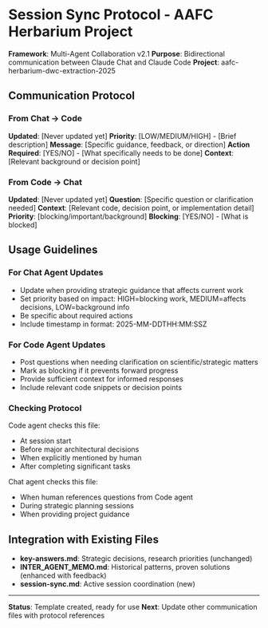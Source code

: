 # Session Sync Protocol - AAFC Herbarium Project

**Framework**: Multi-Agent Collaboration v2.1
**Purpose**: Bidirectional communication between Claude Chat and Claude Code
**Project**: aafc-herbarium-dwc-extraction-2025

## Communication Protocol

### From Chat → Code
**Updated**: [Never updated yet]
**Priority**: [LOW/MEDIUM/HIGH] - [Brief description]
**Message**: [Specific guidance, feedback, or direction]
**Action Required**: [YES/NO] - [What specifically needs to be done]
**Context**: [Relevant background or decision point]

### From Code → Chat
**Updated**: [Never updated yet]
**Question**: [Specific question or clarification needed]
**Context**: [Relevant code, decision point, or implementation detail]
**Priority**: [blocking/important/background]
**Blocking**: [YES/NO] - [What is blocked]

## Usage Guidelines

### For Chat Agent Updates
- Update when providing strategic guidance that affects current work
- Set priority based on impact: HIGH=blocking work, MEDIUM=affects decisions, LOW=background info
- Be specific about required actions
- Include timestamp in format: 2025-MM-DDTHH:MM:SSZ

### For Code Agent Updates
- Post questions when needing clarification on scientific/strategic matters
- Mark as blocking if it prevents forward progress
- Provide sufficient context for informed responses
- Include relevant code snippets or decision points

### Checking Protocol
Code agent checks this file:
- At session start
- Before major architectural decisions
- When explicitly mentioned by human
- After completing significant tasks

Chat agent checks this file:
- When human references questions from Code agent
- During strategic planning sessions
- When providing project guidance

## Integration with Existing Files

- **key-answers.md**: Strategic decisions, research priorities (unchanged)
- **INTER_AGENT_MEMO.md**: Historical patterns, proven solutions (enhanced with feedback)
- **session-sync.md**: Active session coordination (new)

---

**Status**: Template created, ready for use
**Next**: Update other communication files with protocol references

